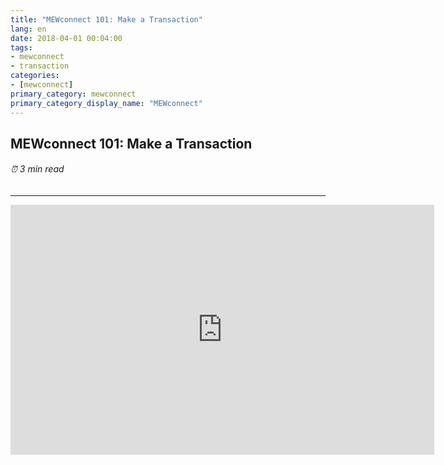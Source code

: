 ```yaml
---
title: "MEWconnect 101: Make a Transaction"
lang: en
date: 2018-04-01 00:04:00
tags:
- mewconnect
- transaction
categories:
- [mewconnect]
primary_category: mewconnect
primary_category_display_name: "MEWconnect"
---
```


## MEWconnect 101: Make a Transaction
###### ⏰ 3 min read
***

<iframe width="678" height="400" src="https://www.youtube.com/embed/nMefcCPr2ZU" frameborder="0" allow="accelerometer; autoplay; encrypted-media; gyroscope; picture-in-picture" allowfullscreen></iframe>